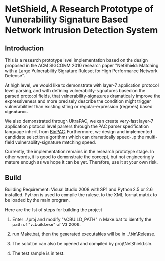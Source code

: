# NetShield, A Research Prototype of Vunerability Signature Based Network Intrusion Detection System

## Introduction
This is a research prototype level implementation based on the design proposed
in the ACM SIGCOMM 2010 research paper "NetShield: Matching with a Large
Vulnerability Signature Ruleset for High Performance Network Defense".

At high level, we would like to demonstrate with layer-7 application protocol
level parsing, and with defining vulnerability-signatures based on the parsed protocol
fields, that vulnerability-signatures dramatically improve the expressiveness
and more precisely describe the condition might trigger vulnerabilities than
existing string or regular-expression (regexes) based signatures.

We also demonstrated through UltraPAC, we can create very-fast layer-7 application
protocol level parsers through the PAC parser specification language inherit
from [BinPAC](https://www.bro.org/sphinx/components/binpac/README.html).
Furthermore, we design and implemented candidate selection algorithms which
can dramatically speed-up the multi-field vulnerability-signature matching
speed.

Currently, the implementation remains in the research prototype stage. In other
words, it is good to demonstrate the concept, but not engineeringly mature enough
as we hope it can be yet. Therefore, use it at your own risk.

## Build
Building Requirement: Visual Studio 2008 with SP1 and Python 2.5 or 2.6 installed.
Python is used to compile the ruleset to the XML format matrix to be loaded
by the main program.

Here are the list of steps for building the project
1. Enter ..\proj and modify "VCBUILD_PATH" in Make.bat to identify the path of "vcbuild.exe" of VS 2008.

2. run Make.bat, then the generated executables will be in ..\bin\Release.

3. The solution can also be opened and compiled by proj\NetShield.sln.

4. The test sample is in test\.
